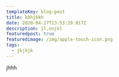 ```yaml
---
templateKey: blog-post
title: kbhjbkh
date: 2020-04-27T13:53:29.017Z
description: jl,nnjkl
featuredpost: true
featuredimage: /img/apple-touch-icon.png
tags:
  - jkjkjk
---
```

jhhh